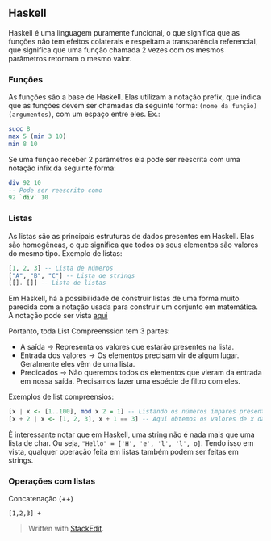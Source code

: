 ## Haskell

Haskell é uma linguagem puramente funcional, o que significa que as funções não tem efeitos colaterais e respeitam a transparência referencial, que significa que uma função chamada 2 vezes com os mesmos parâmetros retornam o mesmo valor.

### Funções
As funções são a base de Haskell. Elas utilizam a notação prefix, que indica que as funções devem ser chamadas da seguinte forma: `(nome da função) (argumentos)`, com um espaço entre eles.
Ex.:
```haskell
succ 8
max 5 (min 3 10)
min 8 10
```
Se uma função receber 2 parâmetros ela pode ser reescrita com uma notação infix da seguinte forma:
```haskell
div 92 10
-- Pode ser reescrito como
92 `div` 10
```
### Listas
As listas são as principais estruturas de dados presentes em Haskell. Elas são homogêneas, o que significa que todos os seus elementos são valores do mesmo tipo.
Exemplo de listas:
```haskell
[1, 2, 3] -- Lista de números
["A", "B", "C"] -- Lista de strings
[[]. []] -- Lista de listas
```
Em Haskell, há a possibilidade de construir listas de uma forma muito parecida com a notação usada para construir um conjunto em matemática. A notação pode ser vista [aqui](https://en.wikipedia.org/wiki/Set_(mathematics)#Set-builder_notation)

Portanto, toda List Compreenssion tem 3 partes: 
* A saída -> Representa os valores que estarão presentes na lista.
* Entrada dos valores -> Os elementos precisam vir de algum lugar. Geralmente eles vêm de uma lista.
* Predicados -> Não queremos todos os elementos que vieram da entrada em nossa saída. Precisamos fazer uma espécie de filtro com eles.

Exemplos de list compreensios:
```haskell
[x | x <- [1..100], mod x 2 = 1] -- Listando os números ímpares presentes no conjunto [1, 100]]. Note que a construção [1..100] em Haskell gera uma lista [1, 2, 3, 4, ..., 98, 99, 100]. O nosso predicado afirma que se o número oriundo da entrada não for divísivel por 2, deve ser colocado na lista da saída. A nossa saída é apenas a função identidade de x, o próprio x.
[x + 2 | x <- [1, 2, 3], x + 1 == 3] -- Aqui obtemos os valores de x da lista [1, 2, 3]. Caso o valor de x acrescido de 1 seja igual a 3, colocamos na nossa lista de saída o valor de x + 2.
```

É interessante notar que em Haskell, uma string não é nada mais que uma lista de char. Ou seja, ```"Hello" = ['H', 'e', 'l', 'l', o]```. Tendo isso em vista, qualquer operação feita em listas também podem ser feitas em strings.

### Operações com listas
Concatenação (++)
```
[1,2,3] +
```

> Written with [StackEdit](https://stackedit.io/).
<!--stackedit_data:
eyJoaXN0b3J5IjpbLTY2MTAxMTkyMl19
-->